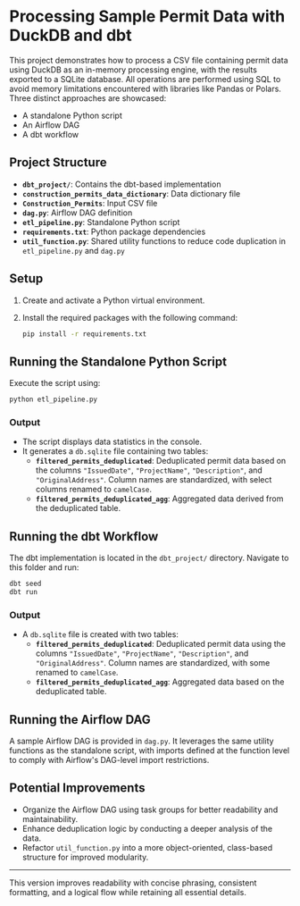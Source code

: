 
# Processing Sample Permit Data with DuckDB and dbt

This project demonstrates how to process a CSV file containing permit data using DuckDB as an in-memory processing engine, with the results exported to a SQLite database. All operations are performed using SQL to avoid memory limitations encountered with libraries like Pandas or Polars. Three distinct approaches are showcased:

- A standalone Python script
- An Airflow DAG
- A dbt workflow

## Project Structure

- **`dbt_project/`**: Contains the dbt-based implementation
- **`construction_permits_data_dictionary`**: Data dictionary file
- **`Construction_Permits`**: Input CSV file
- **`dag.py`**: Airflow DAG definition
- **`etl_pipeline.py`**: Standalone Python script
- **`requirements.txt`**: Python package dependencies
- **`util_function.py`**: Shared utility functions to reduce code duplication in `etl_pipeline.py` and `dag.py`

## Setup

1. Create and activate a Python virtual environment.
2. Install the required packages with the following command:

   ```sh
   pip install -r requirements.txt
   ```

## Running the Standalone Python Script

Execute the script using:

```sh
python etl_pipeline.py
```

### Output
- The script displays data statistics in the console.
- It generates a `db.sqlite` file containing two tables:
  - **`filtered_permits_deduplicated`**: Deduplicated permit data based on the columns `"IssuedDate"`, `"ProjectName"`, `"Description"`, and `"OriginalAddress"`. Column names are standardized, with select columns renamed to `camelCase`.
  - **`filtered_permits_deduplicated_agg`**: Aggregated data derived from the deduplicated table.

## Running the dbt Workflow

The dbt implementation is located in the `dbt_project/` directory. Navigate to this folder and run:

```sh
dbt seed
dbt run
```

### Output
- A `db.sqlite` file is created with two tables:
  - **`filtered_permits_deduplicated`**: Deduplicated permit data using the columns `"IssuedDate"`, `"ProjectName"`, `"Description"`, and `"OriginalAddress"`. Column names are standardized, with some renamed to `camelCase`.
  - **`filtered_permits_deduplicated_agg`**: Aggregated data based on the deduplicated table.

## Running the Airflow DAG

A sample Airflow DAG is provided in `dag.py`. It leverages the same utility functions as the standalone script, with imports defined at the function level to comply with Airflow's DAG-level import restrictions.

## Potential Improvements

- Organize the Airflow DAG using task groups for better readability and maintainability.
- Enhance deduplication logic by conducting a deeper analysis of the data.
- Refactor `util_function.py` into a more object-oriented, class-based structure for improved modularity.

---

This version improves readability with concise phrasing, consistent formatting, and a logical flow while retaining all essential details.
